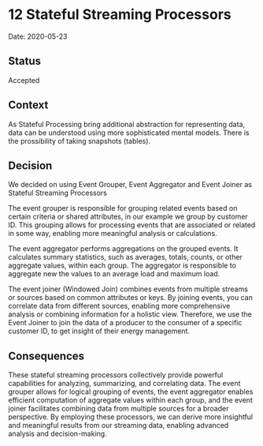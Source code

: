 # 12 Stateful Streaming Processors

Date: 2020-05-23

## Status

Accepted

## Context

As Stateful Processing bring additional abstraction for representing data, data can be understood using more sophisticated mental models. There is the prossibility of taking snapshots (tables).

## Decision

We decided on using Event Grouper, Event Aggregator and Event Joiner as Stateful Streaming Processors

The event grouper is responsible for grouping related events based on certain criteria or shared attributes, in our example we group by customer ID. This grouping allows for processing events that are associated or related in some way, enabling more meaningful analysis or calculations.

The event aggregator performs aggregations on the grouped events. It calculates summary statistics, such as averages, totals, counts, or other aggregate values, within each group. The aggregator is responsible to aggregate new the values to an average load and maximum load.

The event joiner (Windowed Join) combines events from multiple streams or sources based on common attributes or keys. By joining events, you can correlate data from different sources, enabling more comprehensive analysis or combining information for a holistic view. Therefore, we use the Event Joiner to join the data of a producer to the consumer of a specific customer ID, to get insight of their energy management.

## Consequences

These stateful streaming processors collectively provide powerful capabilities for analyzing, summarizing, and correlating data. The event grouper allows for logical grouping of events, the event aggregator enables efficient computation of aggregate values within each group, and the event joiner facilitates combining data from multiple sources for a broader perspective. By employing these processors, we can derive more insightful and meaningful results from our streaming data, enabling advanced analysis and decision-making.
